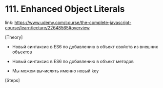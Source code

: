 # 111. Enhanced Object Literals
link: https://www.udemy.com/course/the-complete-javascript-course/learn/lecture/22648565#overview


[Theory]

- Новый синтаксис в ES6 по добавлению в объект свойств из внешних объектов 

- Новый синтаксис в ES6 по добавлению в объект методов

- Мы можем вычислять именно новый key





[Steps]
